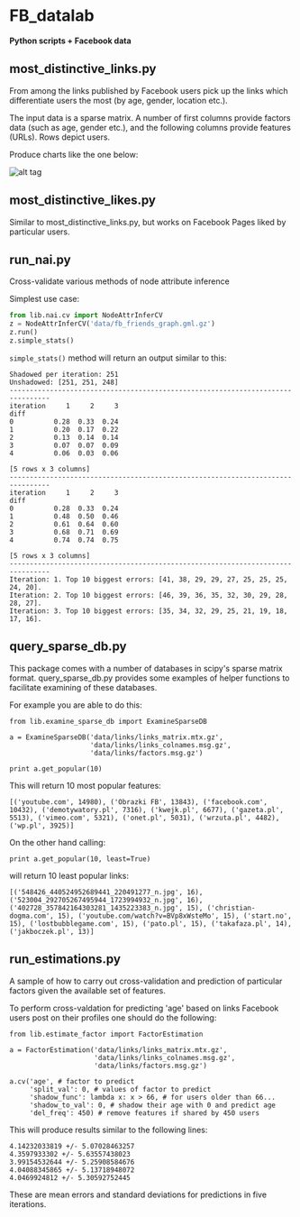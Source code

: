 FB_datalab
==========

**Python scripts + Facebook data**


most_distinctive_links.py
-------------------------

From among the links published by Facebook users pick up the links
which differentiate users the most (by age, gender, location etc.).

The input data is a sparse matrix. A number of first columns provide
factors data (such as age, gender etc.), and the following columns
provide features (URLs). Rows depict users.

Produce charts like the one below:

![alt tag](http://laboratoriumdanych.pl/wp-content/uploads/2014/05/most_distinctive_age.png)

most_distinctive_likes.py
-------------------------

Similar to most_distinctive_links.py, but works on Facebook Pages
liked by particular users.

run_nai.py
----------

Cross-validate various methods of node attribute inference

Simplest use case:

```python
from lib.nai.cv import NodeAttrInferCV
z = NodeAttrInferCV('data/fb_friends_graph.gml.gz')
z.run()
z.simple_stats()
```

`simple_stats()` method will return an output similar to this:

```
Shadowed per iteration: 251
Unshadowed: [251, 251, 248]
--------------------------------------------------------------------------------
iteration     1     2     3
diff                       
0          0.28  0.33  0.24
1          0.20  0.17  0.22
2          0.13  0.14  0.14
3          0.07  0.07  0.09
4          0.06  0.03  0.06

[5 rows x 3 columns]
--------------------------------------------------------------------------------
iteration     1     2     3
diff                       
0          0.28  0.33  0.24
1          0.48  0.50  0.46
2          0.61  0.64  0.60
3          0.68  0.71  0.69
4          0.74  0.74  0.75

[5 rows x 3 columns]
--------------------------------------------------------------------------------
Iteration: 1. Top 10 biggest errors: [41, 38, 29, 29, 27, 25, 25, 25, 24, 20].
Iteration: 2. Top 10 biggest errors: [46, 39, 36, 35, 32, 30, 29, 28, 28, 27].
Iteration: 3. Top 10 biggest errors: [35, 34, 32, 29, 25, 21, 19, 18, 17, 16].
```


query_sparse_db.py
------------------

This package comes with a number of databases in scipy's sparse matrix format. query_sparse_db.py provides some examples of helper functions to facilitate examining of these databases.

For example you are able to do this:

```
from lib.examine_sparse_db import ExamineSparseDB

a = ExamineSparseDB('data/links/links_matrix.mtx.gz',
                    'data/links/links_colnames.msg.gz',
                    'data/links/factors.msg.gz')

print a.get_popular(10)
```

This will return 10 most popular features:

```
[('youtube.com', 14980), ('Obrazki FB', 13843), ('facebook.com', 10432), ('demotywatory.pl', 7316), ('kwejk.pl', 6677), ('gazeta.pl', 5513), ('vimeo.com', 5321), ('onet.pl', 5031), ('wrzuta.pl', 4482), ('wp.pl', 3925)]
```

On the other hand calling:

```
print a.get_popular(10, least=True)
```

will return 10 least popular links:

```
[('548426_440524952689441_220491277_n.jpg', 16), ('523004_292705267495944_1723994932_n.jpg', 16), ('402728_357842164303281_1435223383_n.jpg', 15), ('christian-dogma.com', 15), ('youtube.com/watch?v=BVp8xWsteMo', 15), ('start.no', 15), ('lostbubblegame.com', 15), ('pato.pl', 15), ('takafaza.pl', 14), ('jakboczek.pl', 13)]
```


run_estimations.py
------------------

A sample of how to carry out cross-validation and prediction of particular factors given the available set of features.

To perform cross-valdation for predicting 'age' based on links Facebook users post on their profiles one should do the following:

```
from lib.estimate_factor import FactorEstimation

a = FactorEstimation('data/links/links_matrix.mtx.gz',
                     'data/links/links_colnames.msg.gz',
                     'data/links/factors.msg.gz')

a.cv('age', # factor to predict
     'split_val': 0, # values of factor to predict
     'shadow_func': lambda x: x > 66, # for users older than 66...
     'shadow_to_val': 0, # shadow their age with 0 and predict age
     'del_freq': 450) # remove features if shared by 450 users
```

This will produce results similar to the following lines:

```
4.14232033819 +/- 5.07028463257
4.3597933302 +/- 5.63557438023
3.99154532644 +/- 5.25908584676
4.04088345865 +/- 5.13718948072
4.0469924812 +/- 5.30592752445
```

These are mean errors and standard deviations for predictions in five iterations.
